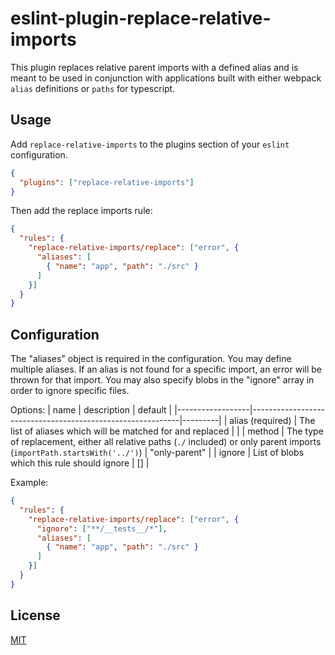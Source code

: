 # eslint-plugin-replace-relative-imports
This plugin replaces relative parent imports with a defined alias and is meant to be
used in conjunction with applications built with either webpack `alias` definitions
or `paths` for typescript.

## Usage
Add `replace-relative-imports` to the plugins section of your `eslint` configuration.

```json
{
  "plugins": ["replace-relative-imports"]
}
```

Then add the replace imports rule:

```json
{
  "rules": {
    "replace-relative-imports/replace": ["error", {
      "aliases": [
        { "name": "app", "path": "./src" }
      ]
    }]
  }
}
```

## Configuration
The "aliases" object is required in the configuration. You may define multiple aliases.
If an alias is not found for a specific import, an error will be thrown for that import.
You may also specify blobs in the "ignore" array in order to ignore specific files.

Options:
| name             | description                                                | default |
|------------------|------------------------------------------------------------|---------|
| alias (required) | The list of aliases which will be matched for and replaced |         |
| method           | The type of replacement, either all relative paths (`./` included) or only parent imports (`importPath.startsWith('../')`) | "only-parent" |
| ignore           | List of blobs which this rule should ignore                | []      |


Example:

```json
{
  "rules": {
    "replace-relative-imports/replace": ["error", {
      "ignore": ["**/__tests__/*"],
      "aliases": [
        { "name": "app", "path": "./src" }
      ]
    }]
  }
}
```

## License
[MIT](./LICENSE)
